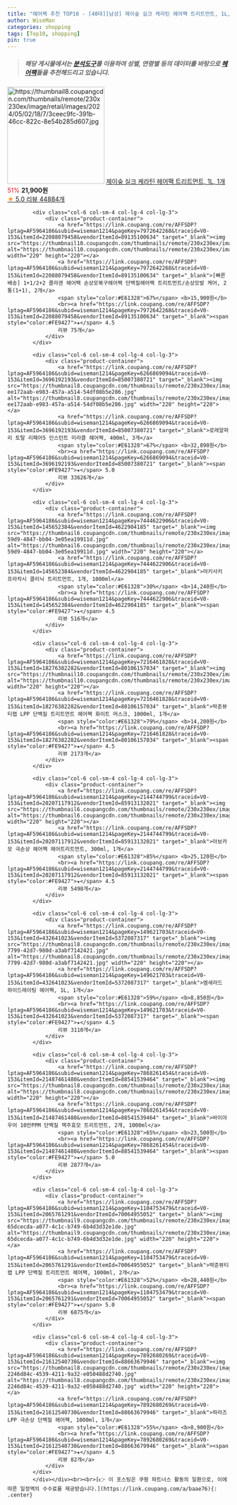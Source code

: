 ```yaml
---
title: "헤어팩 추천 TOP10 - [40대][남성] 제이숲 실크 케라틴 헤어팩 트리트먼트, 1L, 1개"
author: WiseMan
categories: shopping
tags: [Top10, shopping]
pin: true
---
```


> ##### 해당 게시물에서는 [**분석도구**](https://itemscout.io/)를 이용하여 **성별**, **연령별** 등의 데이터를 바탕으로 [**헤어팩**](https://link.coupang.com/a/baae76)들을 추천해드리고 있습니다.
<div class="container"><div class="row">
            <div class="col-6 col-sm-4 col-lg-4 col-lg-3">
                <div class="product-container">
                    <a href="https://link.coupang.com/re/AFFSDP?lptag=AF5964186&subid=wiseman1214&pageKey=8073089339&traceid=V0-153&itemId=22731276241&vendorItemId=89766595577" target="_blank"><img src="https://thumbnail8.coupangcdn.com/thumbnails/remote/230x230ex/image/retail/images/2024/05/02/18/7/3ceec9fc-391b-46cc-822c-8e54b285d607.jpg" alt="https://thumbnail8.coupangcdn.com/thumbnails/remote/230x230ex/image/retail/images/2024/05/02/18/7/3ceec9fc-391b-46cc-822c-8e54b285d607.jpg" width="220" height="220"></a>
                    <a href="https://link.coupang.com/re/AFFSDP?lptag=AF5964186&subid=wiseman1214&pageKey=8073089339&traceid=V0-153&itemId=22731276241&vendorItemId=89766595577" target="_blank">제이숲 실크 케라틴 헤어팩 트리트먼트, 1L, 1개</a>
                    <span style="color:#E61328">51%</span> <b>21,900원</b>
                    <br><a href="https://link.coupang.com/re/AFFSDP?lptag=AF5964186&subid=wiseman1214&pageKey=8073089339&traceid=V0-153&itemId=22731276241&vendorItemId=89766595577" target="_blank"><span style="color:#FE9427">★</span> 5.0
                    리뷰 44884개</a>
                </div>
            </div>
            
            <div class="col-6 col-sm-4 col-lg-4 col-lg-3">
                <div class="product-container">
                    <a href="https://link.coupang.com/re/AFFSDP?lptag=AF5964186&subid=wiseman1214&pageKey=7972642268&traceid=V0-153&itemId=22088079458&vendorItemId=89135100634" target="_blank"><img src="https://thumbnail10.coupangcdn.com/thumbnails/remote/230x230ex/image/vendor_inventory/750c/f933f51dff1b4e7415de482cdcd971d7b21410abf99b88df2b47a1b624dc.jpg" alt="https://thumbnail10.coupangcdn.com/thumbnails/remote/230x230ex/image/vendor_inventory/750c/f933f51dff1b4e7415de482cdcd971d7b21410abf99b88df2b47a1b624dc.jpg" width="220" height="220"></a>
                    <a href="https://link.coupang.com/re/AFFSDP?lptag=AF5964186&subid=wiseman1214&pageKey=7972642268&traceid=V0-153&itemId=22088079458&vendorItemId=89135100634" target="_blank">[빠른배송] 1+1/2+2 콜라겐 헤어팩 손상모복구헤어팩 단백질헤어팩 트리트먼트/손상모발 케어, 2통(1+1), 2개</a>
                    <span style="color:#E61328">67%</span> <b>15,900원</b>
                    <br><a href="https://link.coupang.com/re/AFFSDP?lptag=AF5964186&subid=wiseman1214&pageKey=7972642268&traceid=V0-153&itemId=22088079458&vendorItemId=89135100634" target="_blank"><span style="color:#FE9427">★</span> 4.5
                    리뷰 75개</a>
                </div>
            </div>
            
            <div class="col-6 col-sm-4 col-lg-4 col-lg-3">
                <div class="product-container">
                    <a href="https://link.coupang.com/re/AFFSDP?lptag=AF5964186&subid=wiseman1214&pageKey=6266869094&traceid=V0-153&itemId=3696192193&vendorItemId=85007380721" target="_blank"><img src="https://thumbnail8.coupangcdn.com/thumbnails/remote/230x230ex/image/retail/images/295788878529519-ee172aab-e983-457a-a514-54df08b5e286.jpg" alt="https://thumbnail8.coupangcdn.com/thumbnails/remote/230x230ex/image/retail/images/295788878529519-ee172aab-e983-457a-a514-54df08b5e286.jpg" width="220" height="220"></a>
                    <a href="https://link.coupang.com/re/AFFSDP?lptag=AF5964186&subid=wiseman1214&pageKey=6266869094&traceid=V0-153&itemId=3696192193&vendorItemId=85007380721" target="_blank">로레알파리 토탈 리페어5 인스턴트 미라클 헤어팩, 400ml, 3개</a>
                    <span style="color:#E61328">67%</span> <b>32,890원</b>
                    <br><a href="https://link.coupang.com/re/AFFSDP?lptag=AF5964186&subid=wiseman1214&pageKey=6266869094&traceid=V0-153&itemId=3696192193&vendorItemId=85007380721" target="_blank"><span style="color:#FE9427">★</span> 5.0
                    리뷰 33626개</a>
                </div>
            </div>
            
            <div class="col-6 col-sm-4 col-lg-4 col-lg-3">
                <div class="product-container">
                    <a href="https://link.coupang.com/re/AFFSDP?lptag=AF5964186&subid=wiseman1214&pageKey=7444622906&traceid=V0-153&itemId=145652384&vendorItemId=4622904185" target="_blank"><img src="https://thumbnail6.coupangcdn.com/thumbnails/remote/230x230ex/image/retail/images/2019/04/07/1/4/c4be80de-59d9-4847-bb04-3e05ea19911d.jpg" alt="https://thumbnail6.coupangcdn.com/thumbnails/remote/230x230ex/image/retail/images/2019/04/07/1/4/c4be80de-59d9-4847-bb04-3e05ea19911d.jpg" width="220" height="220"></a>
                    <a href="https://link.coupang.com/re/AFFSDP?lptag=AF5964186&subid=wiseman1214&pageKey=7444622906&traceid=V0-153&itemId=145652384&vendorItemId=4622904185" target="_blank">마키사키 프라칵시 클리닉 트리트먼트, 1개, 1000ml</a>
                    <span style="color:#E61328">30%</span> <b>14,240원</b>
                    <br><a href="https://link.coupang.com/re/AFFSDP?lptag=AF5964186&subid=wiseman1214&pageKey=7444622906&traceid=V0-153&itemId=145652384&vendorItemId=4622904185" target="_blank"><span style="color:#FE9427">★</span> 4.5
                    리뷰 516개</a>
                </div>
            </div>
            
            <div class="col-6 col-sm-4 col-lg-4 col-lg-3">
                <div class="product-container">
                    <a href="https://link.coupang.com/re/AFFSDP?lptag=AF5964186&subid=wiseman1214&pageKey=7216461828&traceid=V0-153&itemId=18276382282&vendorItemId=80106157034" target="_blank"><img src="https://thumbnail10.coupangcdn.com/thumbnails/remote/230x230ex/image/rs_quotation_api/zkuv3meb/0b85c61adb704399a518287ad7c8cbde.jpg" alt="https://thumbnail10.coupangcdn.com/thumbnails/remote/230x230ex/image/rs_quotation_api/zkuv3meb/0b85c61adb704399a518287ad7c8cbde.jpg" width="220" height="220"></a>
                    <a href="https://link.coupang.com/re/AFFSDP?lptag=AF5964186&subid=wiseman1214&pageKey=7216461828&traceid=V0-153&itemId=18276382282&vendorItemId=80106157034" target="_blank">박준뷰티랩 LPP 단백질 트리트먼트 헤어팩 화이트 머스크, 1000ml, 1개</a>
                    <span style="color:#E61328">79%</span> <b>14,200원</b>
                    <br><a href="https://link.coupang.com/re/AFFSDP?lptag=AF5964186&subid=wiseman1214&pageKey=7216461828&traceid=V0-153&itemId=18276382282&vendorItemId=80106157034" target="_blank"><span style="color:#FE9427">★</span> 4.5
                    리뷰 2173개</a>
                </div>
            </div>
            
            <div class="col-6 col-sm-4 col-lg-4 col-lg-3">
                <div class="product-container">
                    <a href="https://link.coupang.com/re/AFFSDP?lptag=AF5964186&subid=wiseman1214&pageKey=2144744799&traceid=V0-153&itemId=20207117912&vendorItemId=85913132021" target="_blank"><img src="https://thumbnail6.coupangcdn.com/thumbnails/remote/230x230ex/image/vendor_inventory/97fe/4a2ee9b06553a671d4f38a28ef7529c4fc2e1b689766d68ce9b35291511e.jpg" alt="https://thumbnail6.coupangcdn.com/thumbnails/remote/230x230ex/image/vendor_inventory/97fe/4a2ee9b06553a671d4f38a28ef7529c4fc2e1b689766d68ce9b35291511e.jpg" width="220" height="220"></a>
                    <a href="https://link.coupang.com/re/AFFSDP?lptag=AF5964186&subid=wiseman1214&pageKey=2144744799&traceid=V0-153&itemId=20207117912&vendorItemId=85913132021" target="_blank">아보카모 극손상 헤어팩 헤어트리트먼트, 300ml, 1개</a>
                    <span style="color:#E61328">85%</span> <b>25,120원</b>
                    <br><a href="https://link.coupang.com/re/AFFSDP?lptag=AF5964186&subid=wiseman1214&pageKey=2144744799&traceid=V0-153&itemId=20207117912&vendorItemId=85913132021" target="_blank"><span style="color:#FE9427">★</span> 4.5
                    리뷰 5498개</a>
                </div>
            </div>
            
            <div class="col-6 col-sm-4 col-lg-4 col-lg-3">
                <div class="product-container">
                    <a href="https://link.coupang.com/re/AFFSDP?lptag=AF5964186&subid=wiseman1214&pageKey=149621703&traceid=V0-153&itemId=432641023&vendorItemId=5372087317" target="_blank"><img src="https://thumbnail8.coupangcdn.com/thumbnails/remote/230x230ex/image/product/image/vendoritem/2016/06/03/3000046327/7bd23fd9-7799-42d7-980d-a3abf7142421.jpg" alt="https://thumbnail8.coupangcdn.com/thumbnails/remote/230x230ex/image/product/image/vendoritem/2016/06/03/3000046327/7bd23fd9-7799-42d7-980d-a3abf7142421.jpg" width="220" height="220"></a>
                    <a href="https://link.coupang.com/re/AFFSDP?lptag=AF5964186&subid=wiseman1214&pageKey=149621703&traceid=V0-153&itemId=432641023&vendorItemId=5372087317" target="_blank">엠세라드 하이드레이팅 헤어팩, 1L, 1개</a>
                    <span style="color:#E61328">59%</span> <b>8,850원</b>
                    <br><a href="https://link.coupang.com/re/AFFSDP?lptag=AF5964186&subid=wiseman1214&pageKey=149621703&traceid=V0-153&itemId=432641023&vendorItemId=5372087317" target="_blank"><span style="color:#FE9427">★</span> 4.5
                    리뷰 3110개</a>
                </div>
            </div>
            
            <div class="col-6 col-sm-4 col-lg-4 col-lg-3">
                <div class="product-container">
                    <a href="https://link.coupang.com/re/AFFSDP?lptag=AF5964186&subid=wiseman1214&pageKey=7868261454&traceid=V0-153&itemId=21487461480&vendorItemId=88541539464" target="_blank"><img src="https://thumbnail8.coupangcdn.com/thumbnails/remote/230x230ex/image/vendor_inventory/fffb/81e5e39317373df6fa42e3643ed34dd7999b9658241eafb0d98f24d29507.jpg" alt="https://thumbnail8.coupangcdn.com/thumbnails/remote/230x230ex/image/vendor_inventory/fffb/81e5e39317373df6fa42e3643ed34dd7999b9658241eafb0d98f24d29507.jpg" width="220" height="220"></a>
                    <a href="https://link.coupang.com/re/AFFSDP?lptag=AF5964186&subid=wiseman1214&pageKey=7868261454&traceid=V0-153&itemId=21487461480&vendorItemId=88541539464" target="_blank">바이아우어 10만PPM 단백질 맥주효모 트리트먼트, 2개, 1000ml</a>
                    <span style="color:#E61328">65%</span> <b>23,500원</b>
                    <br><a href="https://link.coupang.com/re/AFFSDP?lptag=AF5964186&subid=wiseman1214&pageKey=7868261454&traceid=V0-153&itemId=21487461480&vendorItemId=88541539464" target="_blank"><span style="color:#FE9427">★</span> 5.0
                    리뷰 2877개</a>
                </div>
            </div>
            
            <div class="col-6 col-sm-4 col-lg-4 col-lg-3">
                <div class="product-container">
                    <a href="https://link.coupang.com/re/AFFSDP?lptag=AF5964186&subid=wiseman1214&pageKey=1104753479&traceid=V0-153&itemId=2065761291&vendorItemId=70064955052" target="_blank"><img src="https://thumbnail9.coupangcdn.com/thumbnails/remote/230x230ex/image/retail/images/7283189804169567-65dcecda-a077-4c1c-b749-6b4d3d32e1de.jpg" alt="https://thumbnail9.coupangcdn.com/thumbnails/remote/230x230ex/image/retail/images/7283189804169567-65dcecda-a077-4c1c-b749-6b4d3d32e1de.jpg" width="220" height="220"></a>
                    <a href="https://link.coupang.com/re/AFFSDP?lptag=AF5964186&subid=wiseman1214&pageKey=1104753479&traceid=V0-153&itemId=2065761291&vendorItemId=70064955052" target="_blank">박준뷰티랩 LPP 단백질 트리트먼트 헤어팩, 1000ml, 2개</a>
                    <span style="color:#E61328">52%</span> <b>28,440원</b>
                    <br><a href="https://link.coupang.com/re/AFFSDP?lptag=AF5964186&subid=wiseman1214&pageKey=1104753479&traceid=V0-153&itemId=2065761291&vendorItemId=70064955052" target="_blank"><span style="color:#FE9427">★</span> 5.0
                    리뷰 6875개</a>
                </div>
            </div>
            
            <div class="col-6 col-sm-4 col-lg-4 col-lg-3">
                <div class="product-container">
                    <a href="https://link.coupang.com/re/AFFSDP?lptag=AF5964186&subid=wiseman1214&pageKey=7892680269&traceid=V0-153&itemId=21612540730&vendorItemId=88663679946" target="_blank"><img src="https://thumbnail8.coupangcdn.com/thumbnails/remote/230x230ex/image/retail/images/1853927367522884-2246d84c-4539-4211-9a32-e050488d2740.jpg" alt="https://thumbnail8.coupangcdn.com/thumbnails/remote/230x230ex/image/retail/images/1853927367522884-2246d84c-4539-4211-9a32-e050488d2740.jpg" width="220" height="220"></a>
                    <a href="https://link.coupang.com/re/AFFSDP?lptag=AF5964186&subid=wiseman1214&pageKey=7892680269&traceid=V0-153&itemId=21612540730&vendorItemId=88663679946" target="_blank">하라즈 LPP 극손상 단백질 헤어팩, 1000ml, 1개</a>
                    <span style="color:#E61328">55%</span> <b>8,900원</b>
                    <br><a href="https://link.coupang.com/re/AFFSDP?lptag=AF5964186&subid=wiseman1214&pageKey=7892680269&traceid=V0-153&itemId=21612540730&vendorItemId=88663679946" target="_blank"><span style="color:#FE9427">★</span> 4.5
                    리뷰 82개</a>
                </div>
            </div>
            </div></div><br><br>[👉 이 포스팅은 쿠팡 파트너스 활동의 일환으로, 이에 따른 일정액의 수수료를 제공받습니다.](https://link.coupang.com/a/baae76){: .center}